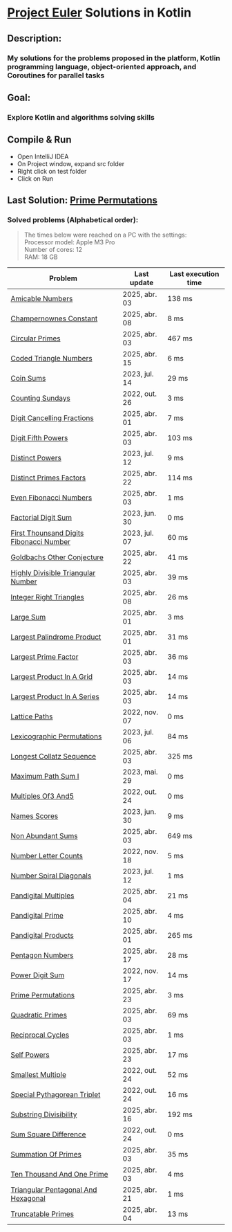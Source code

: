 # [Project Euler](https://projecteuler.net) Solutions in Kotlin

## Description:
### My solutions for the problems proposed in the platform, Kotlin programming language, object-oriented approach, and Coroutines for parallel tasks

## Goal:
### Explore Kotlin and algorithms solving skills

## Compile & Run
- Open IntelliJ IDEA
- On Project window, expand src folder
- Right click on test folder
- Click on Run

## Last Solution: [Prime Permutations](src/main/kotlin/PrimePermutations.kt)

### Solved problems (Alphabetical order):

> The times below were reached on a PC with the settings: <br/>
> Processor model: Apple M3 Pro <br/>
> Number of cores: 12 <br/>
> RAM:  18 GB <br/>

| Problem                                                                                           | Last update   | Last execution time |
|---------------------------------------------------------------------------------------------------|---------------|---------------------|
| [Amicable Numbers](src/main/kotlin/AmicableNumbers.kt)                                            | 2025, abr. 03 | 138 ms              |
| [Champernownes Constant](src/main/kotlin/ChampernownesConstant.kt)                                | 2025, abr. 08 | 8 ms                |
| [Circular Primes](src/main/kotlin/CircularPrimes.kt)                                              | 2025, abr. 03 | 467 ms              |
| [Coded Triangle Numbers](src/main/kotlin/CodedTriangleNumbers.kt)                                 | 2025, abr. 15 | 6 ms                |
| [Coin Sums](src/main/kotlin/CoinSums.kt)                                                          | 2023, jul. 14 | 29 ms               |
| [Counting Sundays](src/main/kotlin/CountingSundays.kt)                                            | 2022, out. 26 | 3 ms                |
| [Digit Cancelling Fractions](src/main/kotlin/DigitCancellingFractions.kt)                         | 2025, abr. 01 | 7 ms                |
| [Digit Fifth Powers](src/main/kotlin/DigitFifthPowers.kt)                                         | 2025, abr. 03 | 103 ms              |
| [Distinct Powers](src/main/kotlin/DistinctPowers.kt)                                              | 2023, jul. 12 | 9 ms                |
| [Distinct Primes Factors](src/main/kotlin/DistinctPrimesFactors.kt)                               | 2025, abr. 22 | 114 ms              |
| [Even Fibonacci Numbers](src/main/kotlin/EvenFibonacciNumbers.kt)                                 | 2025, abr. 03 | 1 ms                |
| [Factorial Digit Sum](src/main/kotlin/FactorialDigitSum.kt)                                       | 2023, jun. 30 | 0 ms                |
| [First Thounsand Digits Fibonacci Number](src/main/kotlin/FirstThounsandDigitsFibonacciNumber.kt) | 2023, jul. 07 | 60 ms               |
| [Goldbachs Other Conjecture](src/main/kotlin/GoldbachsOtherConjecture.kt)                         | 2025, abr. 22 | 41 ms               |
| [Highly Divisible Triangular Number](src/main/kotlin/HighlyDivisibleTriangularNumber.kt)          | 2025, abr. 03 | 39 ms               |
| [Integer Right Triangles](src/main/kotlin/IntegerRightTriangles.kt)                               | 2025, abr. 08 | 26 ms               |
| [Large Sum](src/main/kotlin/LargeSum.kt)                                                          | 2025, abr. 01 | 3 ms                |
| [Largest Palindrome Product](src/main/kotlin/LargestPalindromeProduct.kt)                         | 2025, abr. 01 | 31 ms               |
| [Largest Prime Factor](src/main/kotlin/LargestPrimeFactor.kt)                                     | 2025, abr. 03 | 36 ms               |
| [Largest Product In A Grid](src/main/kotlin/LargestProductInAGrid.kt)                             | 2025, abr. 03 | 14 ms               |
| [Largest Product In A Series](src/main/kotlin/LargestProductInASeries.kt)                         | 2025, abr. 03 | 14 ms               |
| [Lattice Paths](src/main/kotlin/LatticePaths.kt)                                                  | 2022, nov. 07 | 0 ms                |
| [Lexicographic Permutations](src/main/kotlin/LexicographicPermutations.kt)                        | 2023, jul. 06 | 84 ms               |
| [Longest Collatz Sequence](src/main/kotlin/LongestCollatzSequence.kt)                             | 2025, abr. 03 | 325 ms              |
| [Maximum Path Sum I](src/main/kotlin/MaximumPathSumI.kt)                                          | 2023, mai. 29 | 0 ms                |
| [Multiples Of3 And5](src/main/kotlin/MultiplesOf3And5.kt)                                         | 2022, out. 24 | 0 ms                |
| [Names Scores](src/main/kotlin/NamesScores.kt)                                                    | 2023, jun. 30 | 9 ms                |
| [Non Abundant Sums](src/main/kotlin/NonAbundantSums.kt)                                           | 2025, abr. 03 | 649 ms              |
| [Number Letter Counts](src/main/kotlin/NumberLetterCounts.kt)                                     | 2022, nov. 18 | 5 ms                |
| [Number Spiral Diagonals](src/main/kotlin/NumberSpiralDiagonals.kt)                               | 2023, jul. 12 | 1 ms                |
| [Pandigital Multiples](src/main/kotlin/PandigitalMultiples.kt)                                    | 2025, abr. 04 | 21 ms               |
| [Pandigital Prime](src/main/kotlin/PandigitalPrime.kt)                                            | 2025, abr. 10 | 4 ms                |
| [Pandigital Products](src/main/kotlin/PandigitalProducts.kt)                                      | 2025, abr. 01 | 265 ms              |
| [Pentagon Numbers](src/main/kotlin/PentagonNumbers.kt)                                            | 2025, abr. 17 | 28 ms               |
| [Power Digit Sum](src/main/kotlin/PowerDigitSum.kt)                                               | 2022, nov. 17 | 14 ms               |
| [Prime Permutations](src/main/kotlin/PrimePermutations.kt)                                        | 2025, abr. 23 | 3 ms                |
| [Quadratic Primes](src/main/kotlin/QuadraticPrimes.kt)                                            | 2025, abr. 03 | 69 ms               |
| [Reciprocal Cycles](src/main/kotlin/ReciprocalCycles.kt)                                          | 2025, abr. 03 | 1 ms                |
| [Self Powers](src/main/kotlin/SelfPowers.kt)                                                      | 2025, abr. 23 | 17 ms               |
| [Smallest Multiple](src/main/kotlin/SmallestMultiple.kt)                                          | 2022, out. 24 | 52 ms               |
| [Special Pythagorean Triplet](src/main/kotlin/SpecialPythagoreanTriplet.kt)                       | 2022, out. 24 | 16 ms               |
| [Substring Divisibility](src/main/kotlin/SubstringDivisibility.kt)                                | 2025, abr. 16 | 192 ms              |
| [Sum Square Difference](src/main/kotlin/SumSquareDifference.kt)                                   | 2022, out. 24 | 0 ms                |
| [Summation Of Primes](src/main/kotlin/SummationOfPrimes.kt)                                       | 2025, abr. 03 | 35 ms               |
| [Ten Thousand And One Prime](src/main/kotlin/TenThousandAndOnePrime.kt)                           | 2025, abr. 03 | 4 ms                |
| [Triangular Pentagonal And Hexagonal](src/main/kotlin/TriangularPentagonalAndHexagonal.kt)        | 2025, abr. 21 | 1 ms                |
| [Truncatable Primes](src/main/kotlin/TruncatablePrimes.kt)                                        | 2025, abr. 04 | 13 ms               |
